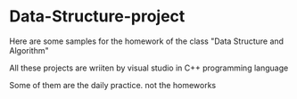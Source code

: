 # Data-Structure-project
Here are some samples for the homework of the class "Data Structure and Algorithm"

All these projects are wriiten by visual studio in C++ programming language

Some of them are the daily practice. not the homeworks
